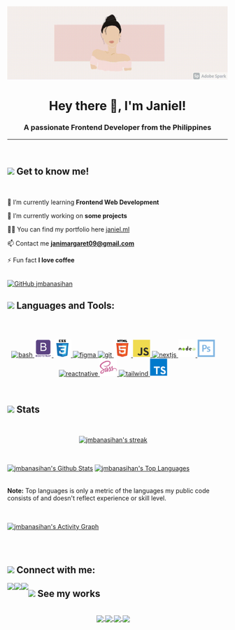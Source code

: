 ![A passionate Frontend Developer from the Philippines](header.gif)
<h1 align="center">Hey there 👋, I'm Janiel!</h1>
<h3 align="center">A passionate Frontend Developer from the Philippines</h3><hr><br>

## <img src="https://media.giphy.com/media/mGcNjsfWAjY5AEZNw6/giphy.gif" width="50"> Get to know me!
<br>

 🌱 I’m currently learning **Frontend Web Development**

 🔭 I’m currently working on **some projects**

 👨‍💻 You can find my portfolio here [janiel.ml](janiel.ml)

 📫 Contact me **janimargaret09@gmail.com**

 ⚡ Fun fact **I love coffee**
<br><br>

[![GitHub jmbanasihan](https://img.shields.io/github/followers/jmbanasihan?label=follow&style=social)](https://github.com/jmbanasihan)


## <img src="https://media.giphy.com/media/fYSnHlufseco8Fh93Z/giphy.gif" width="30"> Languages and Tools:

<br><br>
<div class="language-container" style="margin-right:20px;">
<p align="center"> <a href="https://www.gnu.org/software/bash/" target="_blank"> <img src="https://www.vectorlogo.zone/logos/gnu_bash/gnu_bash-icon.svg" alt="bash" width="40" height="40"/> </a> <a href="https://getbootstrap.com" target="_blank"> <img src="https://raw.githubusercontent.com/devicons/devicon/master/icons/bootstrap/bootstrap-plain-wordmark.svg" alt="bootstrap" width="40" height="40"/> </a> <a href="https://www.w3schools.com/css/" target="_blank"> <img src="https://raw.githubusercontent.com/devicons/devicon/master/icons/css3/css3-original-wordmark.svg" alt="css3" width="40" height="40"/> </a> <a href="https://www.figma.com/" target="_blank"> <img src="https://www.vectorlogo.zone/logos/figma/figma-icon.svg" alt="figma" width="40" height="40"/> </a> <a href="https://git-scm.com/" target="_blank"> <img src="https://www.vectorlogo.zone/logos/git-scm/git-scm-icon.svg" alt="git" width="40" height="40"/> </a> <a href="https://www.w3.org/html/" target="_blank"> <img src="https://raw.githubusercontent.com/devicons/devicon/master/icons/html5/html5-original-wordmark.svg" alt="html5" width="40" height="40"/> </a> <a href="https://developer.mozilla.org/en-US/docs/Web/JavaScript" target="_blank"> <img src="https://raw.githubusercontent.com/devicons/devicon/master/icons/javascript/javascript-original.svg" alt="javascript" width="40" height="40"/> </a> <a href="https://nextjs.org/" target="_blank"> <img src="https://cdn.worldvectorlogo.com/logos/nextjs-3.svg" alt="nextjs" width="40" height="40"/> </a> <a href="https://nodejs.org" target="_blank"> <img src="https://raw.githubusercontent.com/devicons/devicon/master/icons/nodejs/nodejs-original-wordmark.svg" alt="nodejs" width="40" height="40"/> </a> <a href="https://www.photoshop.com/en" target="_blank"> <img src="https://raw.githubusercontent.com/devicons/devicon/master/icons/photoshop/photoshop-line.svg" alt="photoshop" width="40" height="40"/> </a> <a href="https://reactnative.dev/" target="_blank"> <img src="https://reactnative.dev/img/header_logo.svg" alt="reactnative" width="40" height="40"/> </a> <a href="https://sass-lang.com" target="_blank"> <img src="https://raw.githubusercontent.com/devicons/devicon/master/icons/sass/sass-original.svg" alt="sass" width="40" height="40"/> </a> <a href="https://tailwindcss.com/" target="_blank"> <img src="https://www.vectorlogo.zone/logos/tailwindcss/tailwindcss-icon.svg" alt="tailwind" width="40" height="40"/> </a> <a href="https://www.typescriptlang.org/" target="_blank"> <img src="https://raw.githubusercontent.com/devicons/devicon/master/icons/typescript/typescript-original.svg" alt="typescript" width="40" height="40"/> </a> </p>
<br>


## <img src="https://media.giphy.com/media/VgCDAzcKvsR6OM0uWg/giphy.gif" width="50"> Stats
<br>
<p align="center">
   <a href="https://github.com/jmbanasihan/github-readme-streak-stats">
        <img title="🔥 Get streak stats for your profile at git.io/streak-stats" alt="jmbanasihan's streak" src="https://github-readme-streak-stats.herokuapp.com/?user=jmbanasihan&theme=black-ice&hide_border=true&stroke=0000&background=060A0CD0"/>
    </a>
</p><br>

<br/>
    <a href="https://github.com/jmbanasihan/github-readme-stats"><img alt="jmbanasihan's Github Stats" src="https://github-readme-stats.vercel.app/api?username=jmbanasihan&show_icons=true&count_private=true&theme=react&hide_border=true&bg_color=0D1117" /></a>
  <a href="https://github.com/jmbanasihan/github-readme-stats"><img alt="jmbanasihan's Top Languages" src="https://github-readme-stats.vercel.app/api/top-langs/?username=jmbanasihan&langs_count=8&count_private=true&layout=compact&theme=react&hide_border=true&bg_color=0D1117" /></a>
  <br/><br><br>
  <b>Note:</b> Top languages is only a metric of the languages my public code consists of and doesn't reflect experience or skill level.<br>


<br/>
<br/>

<a href="https://github.com/jmbanasihan/github-readme-activity-graph"><img alt="jmbanasihan's Activity Graph" src="https://activity-graph.herokuapp.com/graph?username=jmbanasihan&bg_color=0D1117&color=5BCDEC&line=5BCDEC&point=FFFFFF&hide_border=true" /></a>

<br/>
<br/>

## <img src="https://media.giphy.com/media/LnQjpWaON8nhr21vNW/giphy.gif" width="60"> Connect with me:

<a href = "https://www.linkedin.com/in/janiel-banasihan/"><img align="left" src="https://img.icons8.com/fluent/48/000000/linkedin.png"/></a>


<a href = "https://www.codewars.com/users/janielbanasihan"><img align="left" src="https://img.icons8.com/fluent/48/000000/code.png"/></a>


<a href = "mailto:janimargaret09@gmail.com"><img align="left" src="https://img.icons8.com/fluent/48/000000/gmail.png"/></a>


## <img src="https://media.giphy.com/media/WUlplcMpOCEmTGBtBW/giphy.gif" width="30"> See my works

  <br/>

<div class="works-container" align="center">
<a href="https://github.com/jmbanasihan/Real-Estate">
    <img align="center" src="https://github-readme-stats.vercel.app/api/pin/?username=jmbanasihan&repo=Real-Estate&theme=vision-friendly-dark" />
</a>

<a href="https://github.com/jmbanasihan/lottery-game">
    <img align="center" src="https://github-readme-stats.vercel.app/api/pin/?username=jmbanasihan&repo=lottery-game&theme=vision-friendly-dark" />
</a>

<a href="https://github.com/jmbanasihan/dashboard">
    <img align="center" src="https://github-readme-stats.vercel.app/api/pin/?username=jmbanasihan&repo=dashboard&theme=vision-friendly-dark" />
</a>
  
<a href="https://github.com/jmbanasihan/sign-in-page">
    <img align="center" src="https://github-readme-stats.vercel.app/api/pin/?username=jmbanasihan&repo=sign-in-page&theme=vision-friendly-dark" />
</a>
</div>